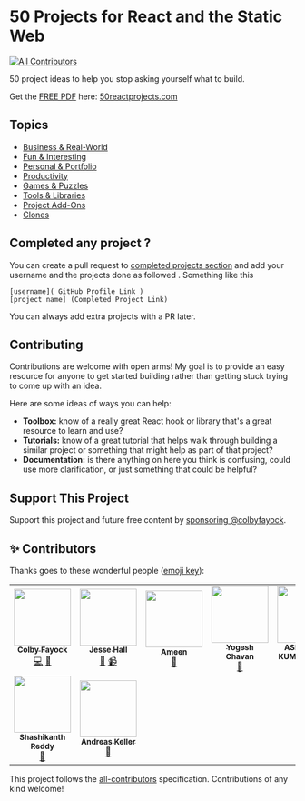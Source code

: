 # 50 Projects for React and the Static Web
<!-- ALL-CONTRIBUTORS-BADGE:START - Do not remove or modify this section -->
[![All Contributors](https://img.shields.io/badge/all_contributors-9-orange.svg?style=flat-square)](#contributors-)
<!-- ALL-CONTRIBUTORS-BADGE:END -->

50 project ideas to help you stop asking yourself what to build.

Get the [FREE PDF](https://50reactprojects.com/) here: [50reactprojects.com](https://50reactprojects.com/)

## Topics
* [Business & Real-World](Business%20%26%20Real-World)
* [Fun & Interesting](Fun%20%26%20Interesting)
* [Personal & Portfolio](Personal%20%26%20Portfolio)
* [Productivity](Productivity)
* [Games & Puzzles](Games%20%26%20Puzzles)
* [Tools & Libraries](Tools%20%26%20Libraries)
* [Project Add-Ons](Project%20Add-Ons)
* [Clones](Clones)

## Completed any project ?

You can create a pull request to [completed projects section](project_completed.md) and add your username and the projects done as followed .
Something like this <br>
```
[username]( GitHub Profile Link )
[project name] (Completed Project Link)
```
You can always add extra projects with a PR later.

## Contributing

Contributions are welcome with open arms! My goal is to provide an easy resource for anyone to get started building rather than getting stuck trying to come up with an idea.

Here are some ideas of ways you can help:
* **Toolbox:** know of a really great React hook or library that's a great resource to learn and use?
* **Tutorials:** know of a great tutorial that helps walk through building a similar project or something that might help as part of that project?
* **Documentation:** is there anything on here you think is confusing, could use more clarification, or just something that could be helpful?

##  Support This Project

Support this project and future free content by [sponsoring @colbyfayock](https://github.com/sponsors/colbyfayock).

## ✨ Contributors 

Thanks goes to these wonderful people ([emoji key](https://allcontributors.org/docs/en/emoji-key)):

<!-- ALL-CONTRIBUTORS-LIST:START - Do not remove or modify this section -->
<!-- prettier-ignore-start -->
<!-- markdownlint-disable -->
<table>
  <tr>
    <td align="center"><a href="https://colbyfayock.com/newsletter"><img src="https://avatars2.githubusercontent.com/u/1045274?v=4?s=100" width="100px;" alt=""/><br /><sub><b>Colby Fayock</b></sub></a><br /><a href="https://github.com/colbyfayock/50-projects-for-react-and-the-static-web/commits?author=colbyfayock" title="Code">💻</a> <a href="https://github.com/colbyfayock/50-projects-for-react-and-the-static-web/commits?author=colbyfayock" title="Documentation">📖</a></td>
    <td align="center"><a href="https://www.youtube.com/codeSTACKr/"><img src="https://avatars3.githubusercontent.com/u/52665907?v=4?s=100" width="100px;" alt=""/><br /><sub><b>Jesse Hall</b></sub></a><br /><a href="https://github.com/colbyfayock/50-projects-for-react-and-the-static-web/commits?author=codeSTACKr" title="Documentation">📖</a> <a href="#video-codeSTACKr" title="Videos">📹</a></td>
    <td align="center"><a href="https://m.youtube.com/channel/UCKmIFs7rFKdTE6t1y8bKAHQ/videos"><img src="https://avatars0.githubusercontent.com/u/49345531?v=4?s=100" width="100px;" alt=""/><br /><sub><b>Ameen</b></sub></a><br /><a href="https://github.com/colbyfayock/50-projects-for-react-and-the-static-web/commits?author=UnevenCoder" title="Documentation">📖</a></td>
    <td align="center"><a href="https://medium.com/@yogeshchavan"><img src="https://avatars3.githubusercontent.com/u/2779129?v=4?s=100" width="100px;" alt=""/><br /><sub><b>Yogesh Chavan</b></sub></a><br /><a href="https://github.com/colbyfayock/50-projects-for-react-and-the-static-web/commits?author=myogeshchavan97" title="Documentation">📖</a></td>
    <td align="center"><a href="https://ashusingh.me/"><img src="https://avatars0.githubusercontent.com/u/45850882?v=4?s=100" width="100px;" alt=""/><br /><sub><b>ASHUTOSH KUMAR SINGH</b></sub></a><br /><a href="https://github.com/colbyfayock/50-projects-for-react-and-the-static-web/commits?author=lelouchB" title="Documentation">📖</a></td>
    <td align="center"><a href="http://www.kevincunningham.co.uk"><img src="https://avatars3.githubusercontent.com/u/8320213?v=4?s=100" width="100px;" alt=""/><br /><sub><b>Kevin Cunningham</b></sub></a><br /><a href="https://github.com/colbyfayock/50-projects-for-react-and-the-static-web/commits?author=doingandlearning" title="Documentation">📖</a></td>
    <td align="center"><a href="https://github.com/GK-Hynes"><img src="https://avatars2.githubusercontent.com/u/28233682?v=4?s=100" width="100px;" alt=""/><br /><sub><b>Gerard Hynes</b></sub></a><br /><a href="https://github.com/colbyfayock/50-projects-for-react-and-the-static-web/commits?author=GK-Hynes" title="Documentation">📖</a></td>
  </tr>
  <tr>
    <td align="center"><a href="https://github.com/shashiirk"><img src="https://avatars.githubusercontent.com/u/48406108?v=4?s=100" width="100px;" alt=""/><br /><sub><b>Shashikanth Reddy</b></sub></a><br /><a href="https://github.com/colbyfayock/50-projects-for-react-and-the-static-web/commits?author=shashiirk" title="Documentation">📖</a></td>
    <td align="center"><a href="https://github.com/andreaskeller"><img src="https://avatars.githubusercontent.com/u/5086590?v=4?s=100" width="100px;" alt=""/><br /><sub><b>Andreas Keller</b></sub></a><br /><a href="https://github.com/colbyfayock/50-projects-for-react-and-the-static-web/commits?author=andreaskeller" title="Documentation">📖</a></td>
  </tr>
</table>

<!-- markdownlint-restore -->
<!-- prettier-ignore-end -->

<!-- ALL-CONTRIBUTORS-LIST:END -->

This project follows the [all-contributors](https://github.com/all-contributors/all-contributors) specification. Contributions of any kind welcome!
